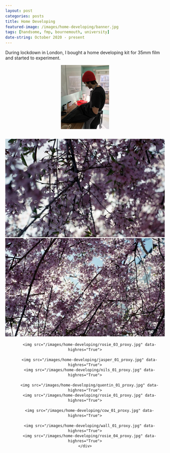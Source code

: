 ```yaml
---
layout: post
categories: posts
title: Home Developing
featured-image: /images/home-developing/banner.jpg
tags: [handsome, fmp, bournemouth, university]
date-string: October 2020 - present
---
```


During lockdown in London, I bought a home developing kit for 35mm film and started to experiment.

<p align="center">
<img src="/images/home-developing/developing_01_proxy.jpg" data-highres="True" width="30%" align="center">
</p>

<br/>

<script src="//ajax.googleapis.com/ajax/libs/jquery/1.9.1/jquery.min.js"></script>
<script>window.jQuery || document.write('<script src="/js/libs/jquery-1.9.1.min.js"><\/script>')</script>

<center>
    <div class="photoset-grid-custom" data-layout="2122121">
        <img src="/images/home-developing/blossom_01_proxy.jpg" data-highres="True">
        <img src="/images/home-developing/blossom_02_proxy.jpg" data-highres="True">

        <img src="/images/home-developing/rosie_03_proxy.jpg" data-highres="True">

        <img src="/images/home-developing/jasper_01_proxy.jpg" data-highres="True">
        <img src="/images/home-developing/nils_01_proxy.jpg" data-highres="True">

        <img src="/images/home-developing/quentin_01_proxy.jpg" data-highres="True">
        <img src="/images/home-developing/rosie_01_proxy.jpg" data-highres="True">

        <img src="/images/home-developing/cow_01_proxy.jpg" data-highres="True">

        <img src="/images/home-developing/wall_01_proxy.jpg" data-highres="True">
        <img src="/images/home-developing/rosie_04_proxy.jpg" data-highres="True">
    </div>
</center>



<script src="/assets/js/jquery.photoset-grid.js"></script>

<script type="text/javascript">
    $('.photoset-grid-custom').photosetGrid({
    // Set the gutter between columns and rows
    gutter: '5px',

    // Wrap the images in links
    highresLinks: true,

    // Asign a common rel attribute
    rel: 'print-gallery',

    onInit: function(){},

    onComplete: function(){
        // Show the grid after it renders
        $('.photoset-grid-custom').attr('style', '');
    }
});
</script>
